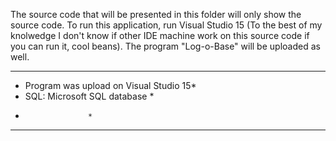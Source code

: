 The source code that will be presented in this folder will only show the source code.
To run this application, run Visual Studio 15 (To the best of my knolwedge I don't know if other 
IDE machine work on this source code if you can run it, cool beans).
The program "Log-o-Base" will be uploaded as well.


*****************************************
* Program was upload on Visual Studio 15*
* SQL: Microsoft SQL database		*
*					*
*****************************************